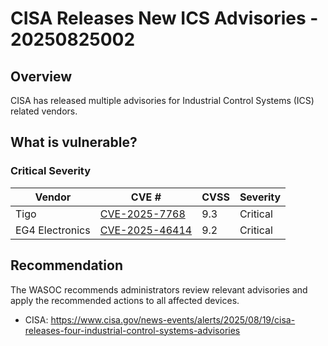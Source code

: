 # CISA Releases New ICS Advisories - 20250825002

## Overview

CISA has released multiple advisories for Industrial Control Systems (ICS) related vendors.

## What is vulnerable?

### Critical Severity

| Vendor | CVE # | CVSS | Severity |
| ------ | ----- | ---- | -------- |
| Tigo | [CVE-2025-7768](https://www.cve.org/CVERecord?id=CVE-2025-7768) | 9.3 | Critical |
| EG4 Electronics | [CVE-2025-46414](https://www.cve.org/CVERecord?id=CVE-2025-46414) | 9.2 | Critical |

## Recommendation

The WASOC recommends administrators review relevant advisories and apply the recommended actions to all affected devices.

- CISA: <https://www.cisa.gov/news-events/alerts/2025/08/19/cisa-releases-four-industrial-control-systems-advisories>
